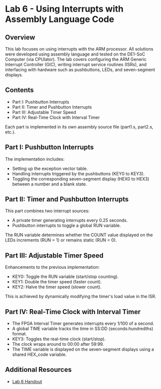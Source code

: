 # Lab 6 - Using Interrupts with Assembly Language Code

## Overview
This lab focuses on using interrupts with the ARM processor. All solutions were developed using assembly language and tested on the DE1-SoC Computer (via CPUlator). The lab covers configuring the ARM Generic Interrupt Controller (GIC), writing interrupt service routines (ISRs), and interfacing with hardware such as pushbuttons, LEDs, and seven-segment displays.

## Contents
- Part I: Pushbutton Interrupts
- Part II: Timer and Pushbutton Interrupts
- Part III: Adjustable Timer Speed
- Part IV: Real-Time Clock with Interval Timer

Each part is implemented in its own assembly source file (part1.s, part2.s, etc.).

## Part I: Pushbutton Interrupts
The implementation includes:

- Setting up the exception vector table.
- Handling interrupts triggered by the pushbuttons (KEY0 to KEY3).
- Toggling the corresponding seven-segment display (HEX0 to HEX3) between a number and a blank state.

## Part II: Timer and Pushbutton Interrupts
This part combines two interrupt sources:

- A private timer generating interrupts every 0.25 seconds.
- Pushbutton interrupts to toggle a global RUN variable.
  
The RUN variable determines whether the COUNT value displayed on the LEDs increments (RUN = 1) or remains static (RUN = 0).

## Part III: Adjustable Timer Speed
Enhancements to the previous implementation:

- KEY0: Toggle the RUN variable (start/stop counting).
- KEY1: Double the timer speed (faster count).
- KEY2: Halve the timer speed (slower count).

This is achieved by dynamically modifying the timer's load value in the ISR.

## Part IV: Real-Time Clock with Interval Timer
- The FPGA Interval Timer generates interrupts every 1/100 of a second.
- A global TIME variable tracks the time in SS:DD (seconds:hundredths) format.
- KEY3: Toggles the real-time clock (start/stop).
- The clock wraps around to 00:00 after 59:99.
- The TIME variable is displayed on the seven-segment displays using a shared HEX_code variable.

## Additional Resources
- [Lab 6 Handout](./Lab6_Handout,pdf)
